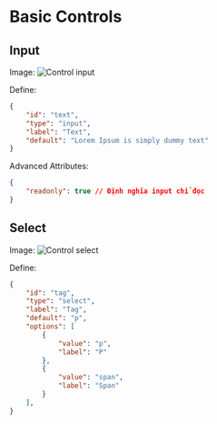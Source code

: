 # Basic Controls

## Input

Image:
![Control input](~@/assets/images/controls/input.png)

Define:
```json
{
    "id": "text",
    "type": "input",
    "label": "Text",
    "default": "Lorem Ipsum is simply dummy text"
}
```

Advanced Attributes:
```json
{
    "readonly": true // Định nghĩa input chỉ đọc
}
```

## Select

Image:
![Control select](~@/assets/images/controls/select.png)

Define:
```json
{
    "id": "tag",
    "type": "select",
    "label": "Tag",
    "default": "p",
    "options": [
        {
            "value": "p",
            "label": "P"
        },
        {
            "value": "span",
            "label": "Span"
        }
    ],
}
```